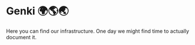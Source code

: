 # Genki 🌍🌎🌏

Here you can find our infrastructure. One day we might find time to actually document it.
